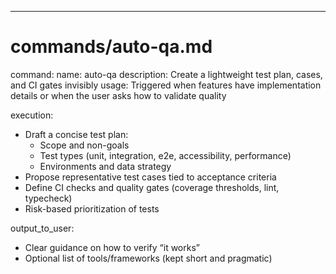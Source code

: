 ---

# commands/auto-qa.md

command:
name: auto-qa
description: Create a lightweight test plan, cases, and CI gates invisibly
usage: Triggered when features have implementation details or when the user asks how to validate quality

execution:

- Draft a concise test plan:
  - Scope and non-goals
  - Test types (unit, integration, e2e, accessibility, performance)
  - Environments and data strategy
- Propose representative test cases tied to acceptance criteria
- Define CI checks and quality gates (coverage thresholds, lint, typecheck)
- Risk-based prioritization of tests

output_to_user:

- Clear guidance on how to verify “it works”
- Optional list of tools/frameworks (kept short and pragmatic)
